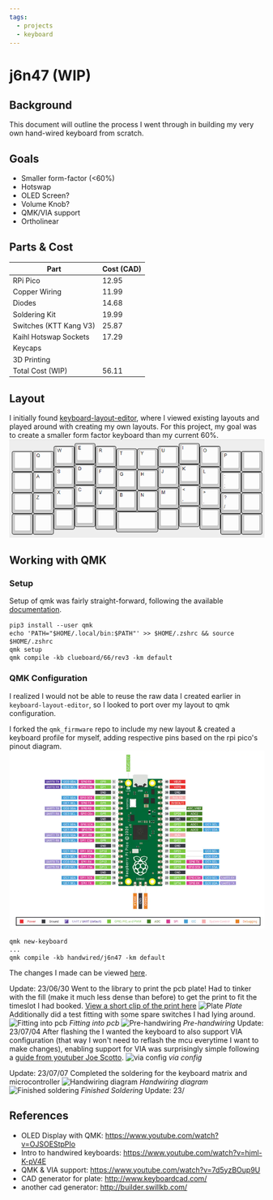 ```yaml
---
tags:
  - projects
  - keyboard
---
```


# j6n47 (WIP)

## Background

This document will outline the process I went through in building my very own hand-wired keyboard from scratch.

## Goals

- Smaller form-factor (<60%)
- Hotswap
- OLED Screen?
- Volume Knob?
- QMK/VIA support
- Ortholinear

## Parts & Cost

| Part                   | Cost (CAD) |
|------------------------|------------|
| RPi Pico               | 12.95      |
| Copper Wiring          | 11.99      |
| Diodes                 | 14.68      |
| Soldering Kit          | 19.99      |
| Switches (KTT Kang V3) | 25.87      |
| Kaihl Hotswap Sockets  | 17.29      |
| Keycaps                |            |
| 3D Printing            |            |
| Total Cost (WIP)       | 56.11      |

## Layout

I initially found [keyboard-layout-editor](http://www.keyboard-layout-editor.com/), where I viewed existing layouts and played around with creating my own layouts. For this project, my goal was to create a smaller form factor keyboard than my current 60%.
![j6n58 keyboard layout](https://github.com/j6nca/keyboard/blob/main/qmk/j6n47/diagrams/layout.png)

## Working with QMK

### Setup

Setup of qmk was fairly straight-forward, following the available [documentation](https://docs.qmk.fm/#/newbs_getting_started).
```
pip3 install --user qmk
echo 'PATH="$HOME/.local/bin:$PATH"' >> $HOME/.zshrc && source $HOME/.zshrc
qmk setup
qmk compile -kb clueboard/66/rev3 -km default
```

### QMK Configuration

I realized I would not be able to reuse the raw data I created earlier in `keyboard-layout-editor`, so I looked to port over my layout to qmk configuration.

I forked the `qmk_firmware` repo to include my new layout & created a keyboard profile for myself, adding respective pins based on the rpi pico's pinout diagram.
<br>
![rpi pico pinout diagram](https://github.com/j6nca/keyboard/blob/main/qmk/j6n55/diagrams/rpi_pico_pinout.webp)
```
qmk new-keyboard
...
qmk compile -kb handwired/j6n47 -km default
```
The changes I made can be viewed [here](https://github.com/qmk/qmk_firmware/compare/master...j6nca:qmk_firmware:j6n47).



Update: 23/06/30
Went to the library to print the pcb plate! Had to tinker with the fill (make it much less dense than before) to get the print to fit the timeslot I had booked. [View a short clip of the print here](https://res.cloudinary.com/drwjkxxud/video/upload/v1721089170/IMG_3058_smjnfj.mov)
![Plate](https://github.com/j6nca/keyboard/blob/main/qmk/j6n55/diagrams/plate.png)
*Plate*
Additionally did a test fitting with some spare switches I had lying around.
![Fitting into pcb](https://github.com/j6nca/keyboard/blob/main/qmk/j6n55/diagrams/fitting.jpg)
*Fitting into pcb*
![Pre-handwiring](https://github.com/j6nca/keyboard/blob/main/qmk/j6n55/diagrams/pre-handwiring.jpg)
*Pre-handwiring*
Update: 23/07/04
After flashing the 
I wanted the keyboard to also support VIA configuration (that way I won't need to reflash the mcu everytime I want to make changes), enabling support for VIA was surprisingly simple following a [guide from youtuber Joe Scotto](https://www.youtube.com/watch?v=7d5yzBOup9U).
![via config](https://res.cloudinary.com/drwjkxxud/image/upload/v1721089169/j6n43via_jr26df.png)
*via config*


Update: 23/07/07
Completed the soldering for the keyboard matrix and microcontroller
![Handwiring diagram](https://github.com/j6nca/keyboard/blob/main/qmk/j6n55/diagrams/handwiring.jpg)
*Handwiring diagram*
![Finished soldering](https://res.cloudinary.com/drwjkxxud/image/upload/v1721089169/IMG_3082_tkfrx2.jpg)
*Finished Soldering*
Update: 23/

## References

- OLED Display with QMK: https://www.youtube.com/watch?v=OJSOEStpPIo
- Intro to handwired keyboards: https://www.youtube.com/watch?v=hjml-K-pV4E
- QMK & VIA support: https://www.youtube.com/watch?v=7d5yzBOup9U
- CAD generator for plate: http://www.keyboardcad.com/
- another cad generator: http://builder.swillkb.com/